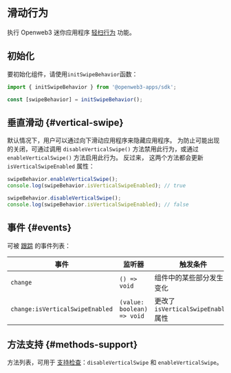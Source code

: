 # `滑动行为`

执行 Openweb3 迷你应用程序 [轻扫行为](.../.../.../.../platform/swipe-behavior.md) 功能。

## 初始化

要初始化组件，请使用`initSwipeBehavior`函数：

```typescript
import { initSwipeBehavior } from '@openweb3-apps/sdk';

const [swipeBehavior] = initSwipeBehavior();  
```

## 垂直滑动 {#vertical-swipe}

默认情况下，用户可以通过向下滑动应用程序来隐藏应用程序。
为防止可能出现的关闭，可通过调用 `disableVerticalSwipe()`
方法禁用此行为，或通过 `enableVerticalSwipe()` 方法启用此行为。 反过来，
这两个方法都会更新 `isVerticalSwipeEnabled` 属性：

```typescript  
swipeBehavior.enableVerticalSwipe();
console.log(swipeBehavior.isVerticalSwipeEnabled); // true  

swipeBehavior.disableVerticalSwipe();
console.log(swipeBehavior.isVerticalSwipeEnabled); // false
```

## 事件 {#events}

可被 [跟踪](#events) 的事件列表：

| 事件                                                       | 监听器                         | 触发条件                            |
| -------------------------------------------------------- | -------------------------- | ------------------------------- |
| `change`                                                   | `() => void`               | 组件中的某些部分发生了变化                   |
| `change:isVerticalSwipeEnabled` | `(value: boolean) => void` | 更改了 `isVerticalSwipeEnabled` 属性 |

## 方法支持 {#methods-support}

方法列表，可用于 [支持检查](#methods-support)：`disableVerticalSwipe` 和 `enableVerticalSwipe`。

